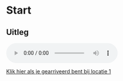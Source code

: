 # Start

## Uitleg
<audio controls>
  <source src="https://raw.githubusercontent.com/robogast/blasius-speurtocht/master/uitleg.mp3" type="audio/mpeg">
</audio>

[Klik hier als je gearriveerd bent bij locatie 1](md/locatie-1)
